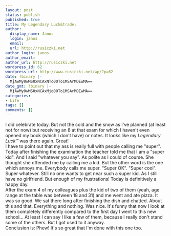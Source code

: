 ```yaml
---
layout: post
status: publish
published: true
title: My Legendary Luck&trade;
author:
  display_name: Janos
  login: janos
  email: 
  url: http://rusiczki.net
author_login: janos
author_email: 
author_url: http://rusiczki.net
wordpress_id: 62
wordpress_url: http://www.rusiczki.net/wp/?p=62
date: !binary |-
  MjAwMy0wMS0xNCAxNTo0OTo1MSArMDEwMA==
date_gmt: !binary |-
  MjAwMy0wMS0xNCAxMjo0OTo1MSArMDEwMA==
categories:
- Life
tags: []
comments: []
---
```

<p>I did celebrate today. But not the cold and the snow as I've planned (at least not for now) but receiving an 8 at that exam for which I haven't even opened my book (which I don't have) or notes. It looks like my <i>Legendary Luck&trade;</i> was there again. Great!<br />
I have to point out that my ass is really full with people calling me "super". Today after finishing the examination the teacher told me that I am a "super kid". And I said "whatever you say". As polite as I could of course. She thought she offended me by calling me a kid. But the other word is the one which annoys me. Everybody calls me super. "Super OK". "Super cool". Super whatever. Still no one wants to get near such a super kid. As I still have no girlfriend. But enough of my frustrations! Today is definitively a happy day.<br />
After the exam 4 of my colleagues plus the kid of two of them (yeah, age range at the table was between 18 and 31) and me went and ate pizza. It was so good. We sat there long after finishing the dish and chatted. About this and that. Everything and nothing. Was nice. It's funny that now I look at them completely differently compared to the first day I went to this new school... At least I can say I like a few of them, because I really don't stand some of the others. But I got used to it anyway.<br />
Conclusion is: Phew! It's so great that I'm done with this one too.</p>
